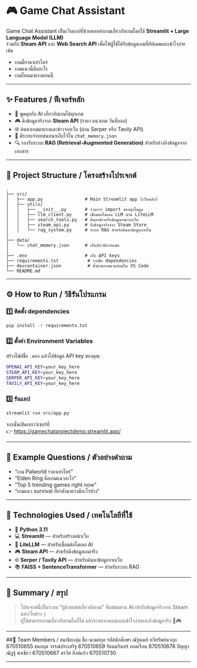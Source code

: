 # 🎮 Game Chat Assistant

Game Chat Assistant เป็นเว็บแอปที่ช่วยตอบคำถามเกี่ยวกับเกมโดยใช้ **Streamlit + Large Language Model (LLM)**  
ร่วมกับ **Steam API** และ **Web Search API** เพื่อให้ผู้ใช้ได้รับข้อมูลเกมที่อัปเดตและเข้าใจง่าย เช่น  
- เกมนี้ราคาเท่าไหร่  
- เกมแนวนี้คืออะไร  
- เกมไหนมาแรงตอนนี้  

---

## ✨ Features / ฟีเจอร์หลัก

- 💬 พูดคุยกับ AI เกี่ยวกับเกมได้ทุกเกม  
- 🎮 ดึงข้อมูลจริงจาก **Steam API** (ราคา แนวเกม วันที่ออก)  
- 🌐 ค้นหาเกมมาแรงและข่าวจากเว็บ (ผ่าน Serper หรือ Tavily API)  
- 🧠 มีระบบจำบทสนทนาเก็บไว้ใน `chat_memory.json`  
- 🔍 รองรับระบบ **RAG (Retrieval-Augmented Generation)** สำหรับอ้างอิงข้อมูลจากเอกสาร  

---

## 🧱 Project Structure / โครงสร้างโปรเจกต์

```
.
├── src/
│   ├── app.py                # Main Streamlit app (เว็บหลัก)
│   ├── utils/
│   │   ├── __init__.py       # รวมการ import ของทุกโมดูล
│   │   ├── llm_client.py     # เชื่อมต่อโมเดล LLM ผ่าน LiteLLM
│   │   ├── search_tools.py   # ค้นหาข่าวหรือข้อมูลเกมจากเว็บ
│   │   ├── steam_api.py      # ดึงข้อมูลจริงจาก Steam Store
│   │   └── rag_system.py     # ระบบ RAG สำหรับค้นหาข้อมูลภายใน
│
├── data/
│   └── chat_memory.json      # เก็บประวัติการแชต
│
├── .env                      # เก็บ API keys
├── requirements.txt           # รายชื่อ dependencies
├── devcontainer.json          # ตั้งค่าสภาพแวดล้อมใน VS Code
└── README.md
```

---

## ⚙️ How to Run / วิธีรันโปรแกรม

### 1️⃣ ติดตั้ง dependencies
```bash
pip install -r requirements.txt
```

### 2️⃣ ตั้งค่า Environment Variables
สร้างไฟล์ชื่อ `.env` แล้วใส่ข้อมูล API key ของคุณ:
```bash
OPENAI_API_KEY=your_key_here
STEAM_API_KEY=your_key_here
SERPER_API_KEY=your_key_here
TAVILY_API_KEY=your_key_here
```

### 3️⃣ รันแอป
```bash
streamlit run src/app.py
```

จากนั้นเปิดเบราว์เซอร์ที่  
👉 https://gamechatprojectdemo.streamlit.app/

---

## 🧠 Example Questions / ตัวอย่างคำถาม

- “เกม Palworld ราคาเท่าไหร่”  
- “Elden Ring คือเกมแนวอะไร”  
- “Top 5 trending games right now”  
- “เกมแนว survival ที่กำลังมาแรงมีอะไรบ้าง”  

---

## 🧩 Technologies Used / เทคโนโลยีที่ใช้

- 🐍 **Python 3.11**
- 💻 **Streamlit** — สำหรับสร้างหน้าเว็บ
- 🧠 **LiteLLM** — สำหรับเชื่อมต่อโมเดล AI
- 🎮 **Steam API** — สำหรับดึงข้อมูลเกมจริง
- 🌐 **Serper / Tavily API** — สำหรับค้นหาข้อมูลจากเว็บ
- 📚 **FAISS + SentenceTransformer** — สำหรับระบบ RAG

---

## 🧾 Summary / สรุป

> โปรเจกต์นี้เป็นระบบ “ผู้ช่วยแชตเกี่ยวกับเกม” ที่ผสมผสาน AI เข้ากับข้อมูลจริงจาก Steam และเว็บต่าง ๆ  
> ผู้ใช้สามารถถามเกี่ยวกับเกมใดก็ได้ แล้วระบบจะตอบแบบเข้าใจง่ายและอิงข้อมูลจริง 💬🎮

---

##👥 Team Members / สมาชิกกลุ่ม
ชื่อ-นามสกุล	รหัสนักศึกษา
ณัฐนนท์ ทวีทรัพย์นวกุล	670510655
ธนกฤต วรรณ์ประเสริฐ	670510659
รัตนนรินทร์ ยอดเรือน	670510676
ปัญญาณัฏฐ์ พาเขียว	670510667
สรวิศ สิงห์แก้ว	670510730

---

